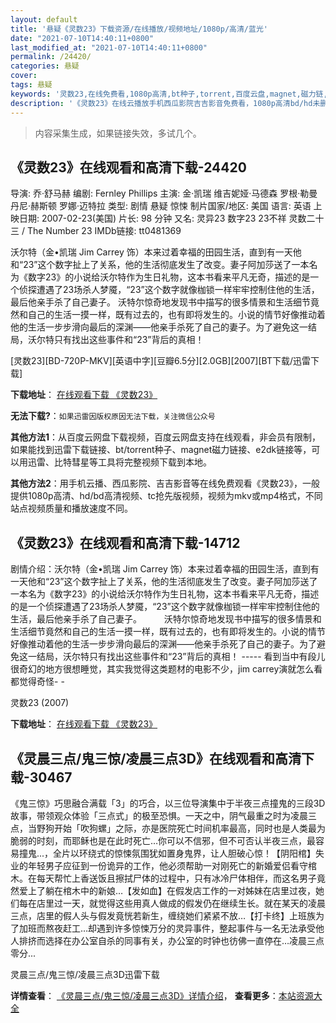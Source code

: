 ```yaml
---
layout: default
title: '悬疑《灵数23》下载资源/在线播放/视频地址/1080p/高清/蓝光'
date: "2021-07-10T14:40:11+0800"
last_modified_at: "2021-07-10T14:40:11+0800"
permalink: /24420/
categories: 悬疑
cover:
tags: 悬疑
keywords: '灵数23,在线免费看,1080p高清,bt种子,torrent,百度云盘,magnet,磁力链,迅雷下载资源'
description: '《灵数23》在线云播放手机西瓜影院吉吉影音免费看，1080p高清bd/hd未删减完整版和tc抢先枪版，mkv/mp4格式，附带bt/torrent种子、magnet/磁力链、百度云盘、网盘资源迅雷下载链接'
---
```


>内容采集生成，如果链接失效，多试几个。


## 《灵数23》在线观看和高清下载-24420

导演: 乔·舒马赫 编剧: Fernley Phillips 主演: 金·凯瑞 维吉妮娅·马德森 罗根·勒曼 丹尼·赫斯顿 罗娜·迈特拉 类型: 剧情 悬疑 惊悚 制片国家/地区: 美国 语言: 英语 上映日期: 2007-02-23(美国) 片长: 98 分钟 又名: 灵异23 数字23 23不祥 灵数二十三 / The Number 23 IMDb链接: tt0481369

沃尔特（金•凯瑞 Jim Carrey 饰）本来过着幸福的田园生活，直到有一天他和“23”这个数字扯上了关系，他的生活彻底发生了改变。妻子阿加莎送了一本名为《数字23》的小说给沃尔特作为生日礼物，这本书看来平凡无奇，描述的是一个侦探遭遇了23场杀人梦魇，“23”这个数字就像枷锁一样牢牢控制住他的生活，最后他亲手杀了自己妻子。 沃特尔惊奇地发现书中描写的很多情景和生活细节竟然和自己的生活一摸一样，既有过去的，也有即将发生的。小说的情节好像推动着他的生活一步步滑向最后的深渊――他亲手杀死了自己的妻子。为了避免这一结局，沃尔特只有找出这些事件和“23”背后的真相！


[灵数23][BD-720P-MKV][英语中字][豆瓣6.5分][2.0GB][2007][BT下载/迅雷下载]

**下载地址**： [在线观看下载 《灵数23》](https://www.btdx8.com/torrent/the_number_23_2007.html) 


**无法下载?**：`如果迅雷因版权原因无法下载，关注微信公众号 `

**其他方法1**：从百度云网盘下载视频，百度云网盘支持在线观看，非会员有限制，如果能找到迅雷下载链接、bt/torrent种子、magnet磁力链接、e2dk链接等，可以用迅雷、比特彗星等工具将完整视频下载到本地。

**其他方法2**：用手机云播、西瓜影院、吉吉影音等在线免费观看《灵数23》，一般提供1080p高清、hd/bd高清视频、tc抢先版视频，视频为mkv或mp4格式，不同站点视频质量和播放速度不同。


## 《灵数23》在线观看和高清下载-14712

剧情介绍：沃尔特（金•凯瑞 Jim Carrey 饰）本来过着幸福的田园生活，直到有一天他和“23”这个数字扯上了关系，他的生活彻底发生了改变。妻子阿加莎送了一本名为《数字23》的小说给沃尔特作为生日礼物，这本书看来平凡无奇，描述的是一个侦探遭遇了23场杀人梦魇，“23”这个数字就像枷锁一样牢牢控制住他的生活，最后他亲手杀了自己妻子。  　　沃特尔惊奇地发现书中描写的很多情景和生活细节竟然和自己的生活一摸一样，既有过去的，也有即将发生的。小说的情节好像推动着他的生活一步步滑向最后的深渊――他亲手杀死了自己的妻子。为了避免这一结局，沃尔特只有找出这些事件和“23”背后的真相！ ----- 看到当中有段儿很奇幻的地方很想睡觉，其实我觉得这类题材的电影不少，jim carrey演就怎么看都觉得奇怪- -


灵数23 (2007)

**下载地址**： [在线观看下载 《灵数23》](https://www.btbtdy.me/btdy/dy5079.html) 


## 《灵晨三点/鬼三惊/凌晨三点3D》在线观看和高清下载-30467

《鬼三惊》巧思融合满载「</span>3」的巧合，以三位导演集中于半夜三点撞鬼的三段3D故事，带领观众体验「三点式」的极至恐惧。</span>一天之中，阴气最重之时为凌晨三点，当野狗开始「吹狗螺」之际，亦是医院死亡时间机率最高，同时也是人类最为脆弱的时刻，而耶稣也是在此时死亡</span>…你可以不信邪，但不可否认半夜三点，最容易撞鬼...，全片以环绕式的惊悚氛围犹如置身鬼界，让人胆破心惊！【阴阳棺】失业的年轻男子应征到一份诡异的工作，他必须帮助一对刚死亡的新婚爱侣看守棺木。在每天帮忙上香送饭且擦拭尸体的过程中，只有冰冷尸体相伴，而这名男子竟然爱上了躺在棺木中的新娘…【发如血】在假发店工作的一对姊妹在店里过夜，她们每在店里过一天，就觉得这些用真人做成的假发仍在继续生长。就在某天的凌晨三点，店里的假人头与假发竟恍若新生，缠绕她们紧紧不放…【打卡终】上班族为了加班而熬夜赶工</span>…却遇到许多惊悚万分的灵异事件，整起事件与一名无法承受他人排挤而选择在办公室自杀的同事有关，办公室的时钟也彷佛一直停在</span>…凌晨三点零分...


灵晨三点/鬼三惊/凌晨三点3D迅雷下载

**详情查看**： [《灵晨三点/鬼三惊/凌晨三点3D》详情介绍](/movie/30467/)， **查看更多**：[本站资源大全](/movie/t/all/)

